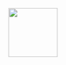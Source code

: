 
<div id="header" align="center">
  <img src="https://media.giphy.com/media/cXblnKXr2BQOaYnTni/giphy.gif" width="100"/>
</div>
